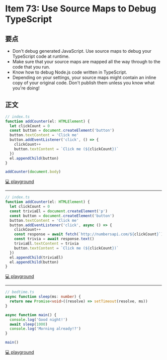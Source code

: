 # Item 73: Use Source Maps to Debug TypeScript

## 要点

- Don't debug generated JavaScript. Use source maps to debug your TypeScript code at runtime.
- Make sure that your source maps are mapped all the way through to the code that you run.
- Know how to debug Node.js code written in TypeScript.
- Depending on your settings, your source maps might contain an inline copy of your original code. Don't publish them unless you know what you're doing!

## 正文

```ts
// index.ts
function addCounter(el: HTMLElement) {
  let clickCount = 0
  const button = document.createElement('button')
  button.textContent = 'Click me'
  button.addEventListener('click', () => {
    clickCount++
    button.textContent = `Click me (${clickCount})`
  })
  el.appendChild(button)
}

addCounter(document.body)
```

[💻 playground](https://www.typescriptlang.org/play/?ts=5.4.5#code/PTAEEsDsBMFMA8B0AXAzgKAGYFdIGNlwB7SUAQ2mgGEjdlYAnAClgBsAuUACQBUBZADIBRVrAC2sSMgCUoAN7pQoUclB5W4PAGsadUAF5QABgDcitSVSqARtmTISB0NCJ5sEqYjwNYZeiPFJZCYAclt7EhDpMyVwh0gUBGQaKSCnEKoNbVAJEJjQOJJECmghADcggXArSUZQ9U0tEIAaUCZZfQA+eXMlBu1dKQBqIfzYu3jE+GSSeiknAANMxpzYNoASOX6dWikAX2kF-IP8tmKAB3PJagALcFZoJkLIaPQ99HQSwfpmFzcPZCIaxEaAAT1eQA)

---

```ts
// index.ts
function addCounter(el: HTMLElement) {
  let clickCount = 0
  const triviaEl = document.createElement('p')
  const button = document.createElement('button')
  button.textContent = 'Click me'
  button.addEventListener('click', async () => {
    clickCount++
    const response = await fetch(`http://numbersapi.com/${clickCount}`)
    const trivia = await response.text()
    triviaEl.textContent = trivia
    button.textContent = `Click me (${clickCount})`
  })
  el.appendChild(triviaEl)
  el.appendChild(button)
}
```

[💻 playground](https://www.typescriptlang.org/play/?ts=5.4.5#code/PTAEEsDsBMFMA8B0AXAzgKAGYFdIGNlwB7SUAQ2mgGEjdlYAnAClgBsAuUACQBUBZADIBRVrAC2sSMgCUoAN7pQoUclB5W4PAGsadUAF5QABgDcitSVSrkDcADdwZEQdDQiebBKmI8DWGXoRcUlkJgByAAcw6TMlPEtVACNsZGQSFzcPL2QfPwDYIOzw5NSSaNjQErTIFARkGikQlzCqDW1QCTCKqpJECmghOxCBcCtJRnD1TS0wgBpyVABPfFAmWX0APnlzOLadWikAakOKuITQP1QIy1gXMgB3MnBVTFhkPAALJgADD9SI9ggSCeRKMVBkCLgHxEMTAAAkcim2l0UgAvt8YjsLJArKAbPZHHdHs8LrArjdavBQpilEp8Q4nKxKfUSPQpC56Y5TpUUtVmQ02apDN9WtMOrcmAikfs6KjpN8KnKKmw+hEIpJqB9wKxoExOYyaaAVRD1TAqFqdUwepBMaj0EA)

---

```ts
// bedtime.ts
async function sleep(ms: number) {
  return new Promise<void>((resolve) => setTimeout(resolve, ms))
}

async function main() {
  console.log('Good night!')
  await sleep(1000)
  console.log('Morning already!?')
}

main()
```

[💻 playground](https://www.typescriptlang.org/play/?ts=5.4.5#code/PTAECMFMBMBcEsC2kB0sDOAoAhugngHYDGoAZgK7EID2Bo6ANpJAA4AUi6AXKAeYlABOASlABvTKFCDIscoLoFIAd1AAFQdUTx0kADwA3avGgA+NjPTUGByKAC8p+rIAqSSNXKwLkKzcgANKCcwsIA3JgAvpg4+MRklEQ0dIjY8ARsohJSRLR+qAzUAOZsAOQA4tTU0LzwRQAWsACEpeGSoNjKabD0TKxsAIwADCNtOXnWBcVlALLUCulFHQwy2NB4TQD8rRHRmKnpmRFAA)
